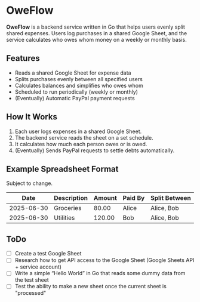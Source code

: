 # OweFlow

**OweFlow** is a backend service written in Go that helps users evenly split shared expenses.
Users log purchases in a shared Google Sheet, and the service calculates who owes whom money on a weekly or monthly basis.

## Features

- Reads a shared Google Sheet for expense data
- Splits purchases evenly between all specified users
- Calculates balances and simplifies who owes whom
- Scheduled to run periodically (weekly or monthly)
- (Eventually) Automatic PayPal payment requests

## How It Works

1. Each user logs expenses in a shared Google Sheet.
2. The backend service reads the sheet on a set schedule.
3. It calculates how much each person owes or is owed.
4. (Eventually) Sends PayPal requests to settle debts automatically.

## Example Spreadsheet Format

Subject to change.

| Date       | Description | Amount | Paid By | Split Between |
| ---------- | ----------- | ------ | ------- | ------------- |
| 2025-06-30 | Groceries   | 80.00  | Alice   | Alice, Bob    |
| 2025-06-30 | Utilities   | 120.00 | Bob     | Alice, Bob    |

## ToDo

- [ ] Create a test Google Sheet
- [ ] Research how to get API access to the Google Sheet (Google Sheets API + service account)
- [ ] Write a simple “Hello World” in Go that reads some dummy data from the test sheet
- [ ] Test the ability to make a new sheet once the current sheet is "processed"
